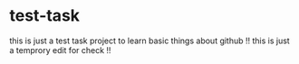 # test-task
this is just a test task project to learn basic things about github !!
this is just a temprory edit for check !!
